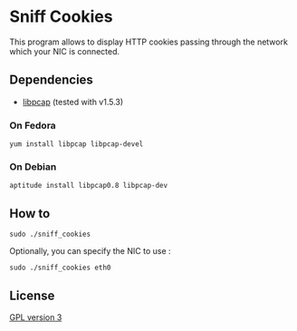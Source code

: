 # Sniff Cookies

This program allows to display HTTP cookies passing through the network which your NIC is connected.

## Dependencies

 * [libpcap][1] (tested with v1.5.3)

### On Fedora

    yum install libpcap libpcap-devel

### On Debian

    aptitude install libpcap0.8 libpcap-dev

## How to

    sudo ./sniff_cookies

Optionally, you can specify the NIC to use :

    sudo ./sniff_cookies eth0

## License

[GPL version 3][2]

  [1]: http://www.tcpdump.org "Official web site of tcpdump and libpcap"
  [2]: https://www.gnu.org/licenses/gpl.txt "GPL version 3"
